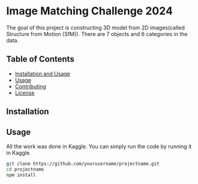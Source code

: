 # Image Matching Challenge 2024

The goal of this project is constructing 3D model from 2D images(called Structure from Motion (SfM)). There are 7 objects and 6 categories in the data.

## Table of Contents

- [Installation and Usage](#installation_and_usage)
- [Usage](#usage)
- [Contributing](#contributing)
- [License](#license)

## Installation



## Usage
All the work was done in Kaggle. You can simply run the code by running it in Kaggle.

```bash
git clone https://github.com/yourusername/projectname.git
cd projectname
npm install
